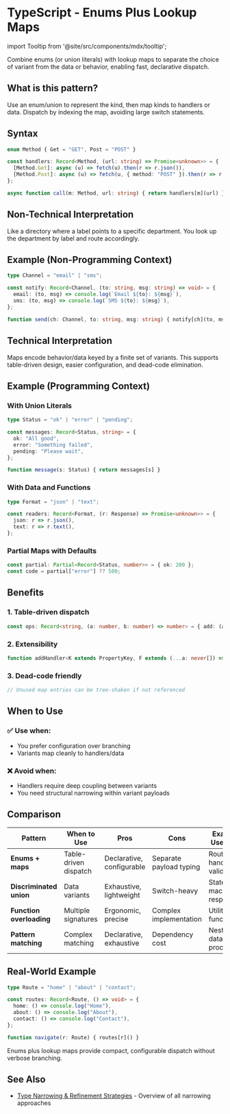 # TypeScript - Enums Plus Lookup Maps

import Tooltip from '@site/src/components/mdx/tooltip';

Combine enums (or union literals) with lookup maps to separate the choice of variant from the data or behavior, enabling fast, declarative dispatch.

## What is this pattern?

Use an enum/union to represent the kind, then map kinds to handlers or data. Dispatch by indexing the map, avoiding large switch statements.

## Syntax

```typescript
enum Method { Get = "GET", Post = "POST" }

const handlers: Record<Method, (url: string) => Promise<unknown>> = {
  [Method.Get]: async (u) => fetch(u).then(r => r.json()),
  [Method.Post]: async (u) => fetch(u, { method: "POST" }).then(r => r.json()),
};

async function call(m: Method, url: string) { return handlers[m](url) }
```

## Non-Technical Interpretation

Like a directory where a label points to a specific department. You look up the department by label and route accordingly.

## Example (Non-Programming Context)

```typescript
type Channel = "email" | "sms";

const notify: Record<Channel, (to: string, msg: string) => void> = {
  email: (to, msg) => console.log(`Email ${to}: ${msg}`),
  sms: (to, msg) => console.log(`SMS ${to}: ${msg}`),
};

function send(ch: Channel, to: string, msg: string) { notify[ch](to, msg) }
```

## Technical Interpretation

Maps encode behavior/data keyed by a finite set of variants. This supports table-driven design, easier configuration, and dead-code elimination.

## Example (Programming Context)

### With Union Literals

```typescript
type Status = "ok" | "error" | "pending";

const messages: Record<Status, string> = {
  ok: "All good",
  error: "Something failed",
  pending: "Please wait",
};

function message(s: Status) { return messages[s] }
```

### With Data and Functions

```typescript
type Format = "json" | "text";

const readers: Record<Format, (r: Response) => Promise<unknown>> = {
  json: r => r.json(),
  text: r => r.text(),
};
```

### Partial Maps with Defaults

```typescript
const partial: Partial<Record<Status, number>> = { ok: 200 };
const code = partial["error"] ?? 500;
```

## Benefits

### 1. Table-driven dispatch
```typescript
const ops: Record<string, (a: number, b: number) => number> = { add: (a,b)=>a+b }
```

### 2. Extensibility
```typescript
function addHandler<K extends PropertyKey, F extends (...a: never[]) => unknown>(m: Record<K, F>, k: K, f: F) { m[k] = f }
```

### 3. Dead-code friendly
```typescript
// Unused map entries can be tree-shaken if not referenced
```

## When to Use

### ✅ Use when:
- You prefer configuration over branching
- Variants map cleanly to handlers/data

### ❌ Avoid when:
- Handlers require deep coupling between variants
- You need structural narrowing within variant payloads

## Comparison

| Pattern | When to Use | Pros | Cons | Example Use Case |
|---------|-------------|------|------|------------------|
| **Enums + maps** | <Tooltip text="Use when config tables map variants to handlers/data">Table-driven dispatch</Tooltip> | <Tooltip text="Clear configuration over branching logic">Declarative, configurable</Tooltip> | <Tooltip text="Payload types live outside the table">Separate payload typing</Tooltip> | <Tooltip text="Common scenarios where this pattern works well">Route handlers, validators</Tooltip> |
| **Discriminated union** | <Tooltip text="Use when variants are data and need exhaustive handling">Data variants</Tooltip> | <Tooltip text="Strong exhaustiveness and clear branching">Exhaustive, lightweight</Tooltip> | <Tooltip text="Can lead to verbose switch statements">Switch-heavy</Tooltip> | <Tooltip text="Common scenarios where this pattern works well">State machines, responses</Tooltip> |
| **Function overloading** | <Tooltip text="Use when one function supports multiple signatures">Multiple signatures</Tooltip> | <Tooltip text="Great developer experience for callers">Ergonomic, precise</Tooltip> | <Tooltip text="Implementation must branch internally">Complex implementation</Tooltip> | <Tooltip text="Common scenarios where this pattern works well">Utility functions</Tooltip> |
| **Pattern matching** | <Tooltip text="Use for complex/nested decisions with exhaustiveness">Complex matching</Tooltip> | <Tooltip text="Highly readable and exhaustive by design">Declarative, exhaustive</Tooltip> | <Tooltip text="Adds a dependency and learning curve">Dependency cost</Tooltip> | <Tooltip text="Common scenarios where this pattern works well">Nested data processing</Tooltip> |

## Real-World Example

```typescript
type Route = "home" | "about" | "contact";

const routes: Record<Route, () => void> = {
  home: () => console.log("Home"),
  about: () => console.log("About"),
  contact: () => console.log("Contact"),
};

function navigate(r: Route) { routes[r]() }
```

Enums plus lookup maps provide compact, configurable dispatch without verbose branching.

## See Also

- [Type Narrowing & Refinement Strategies](./type-narrowing-strategies.md) - Overview of all narrowing approaches


